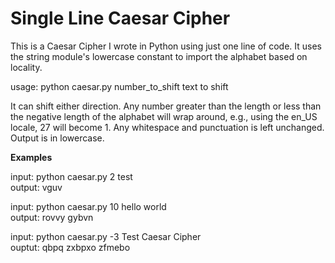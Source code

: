 Single Line Caesar Cipher
===

This is a Caesar Cipher I wrote in Python using just one line of code. It uses the string module's lowercase constant to import the alphabet based on locality.

usage: python caesar.py number_to_shift text to shift

It can shift either direction. Any number greater than the length or less than the negative length of the alphabet will wrap around, e.g., using the en_US locale, 27 will become 1. Any whitespace and punctuation is left unchanged. Output is in lowercase.

**Examples**

input:      python caesar.py 2 test              
output:     vguv

input:      python caesar.py 10 hello world                    
output:     rovvy gybvn

input:      python caesar.py -3 Test Caesar Cipher                 
ouptut:     qbpq zxbpxo zfmebo